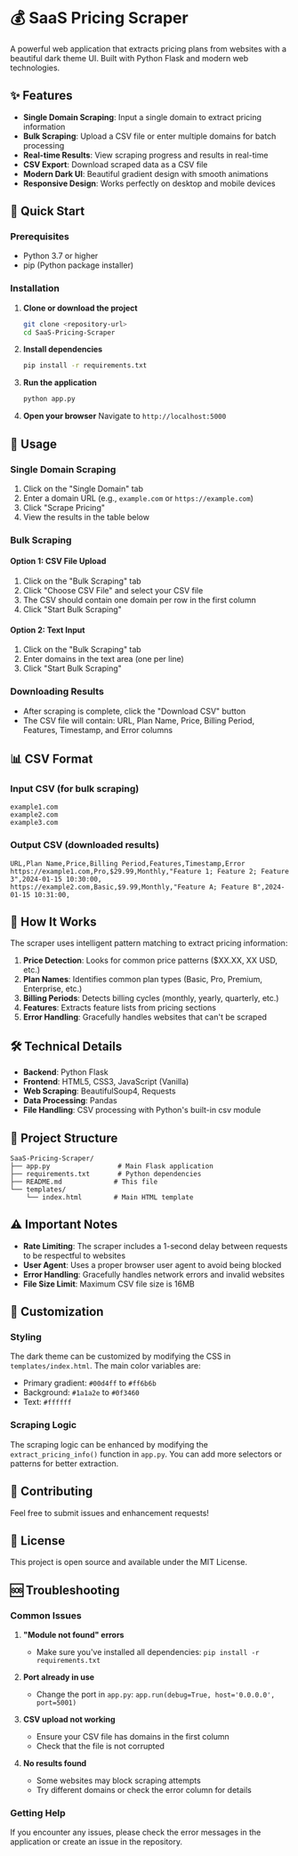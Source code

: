 # 💰 SaaS Pricing Scraper

A powerful web application that extracts pricing plans from websites with a beautiful dark theme UI. Built with Python Flask and modern web technologies.

## ✨ Features

- **Single Domain Scraping**: Input a single domain to extract pricing information
- **Bulk Scraping**: Upload a CSV file or enter multiple domains for batch processing
- **Real-time Results**: View scraping progress and results in real-time
- **CSV Export**: Download scraped data as a CSV file
- **Modern Dark UI**: Beautiful gradient design with smooth animations
- **Responsive Design**: Works perfectly on desktop and mobile devices

## 🚀 Quick Start

### Prerequisites

- Python 3.7 or higher
- pip (Python package installer)

### Installation

1. **Clone or download the project**
   ```bash
   git clone <repository-url>
   cd SaaS-Pricing-Scraper
   ```

2. **Install dependencies**
   ```bash
   pip install -r requirements.txt
   ```

3. **Run the application**
   ```bash
   python app.py
   ```

4. **Open your browser**
   Navigate to `http://localhost:5000`

## 📖 Usage

### Single Domain Scraping

1. Click on the "Single Domain" tab
2. Enter a domain URL (e.g., `example.com` or `https://example.com`)
3. Click "Scrape Pricing"
4. View the results in the table below

### Bulk Scraping

#### Option 1: CSV File Upload
1. Click on the "Bulk Scraping" tab
2. Click "Choose CSV File" and select your CSV file
3. The CSV should contain one domain per row in the first column
4. Click "Start Bulk Scraping"

#### Option 2: Text Input
1. Click on the "Bulk Scraping" tab
2. Enter domains in the text area (one per line)
3. Click "Start Bulk Scraping"

### Downloading Results

- After scraping is complete, click the "Download CSV" button
- The CSV file will contain: URL, Plan Name, Price, Billing Period, Features, Timestamp, and Error columns

## 📊 CSV Format

### Input CSV (for bulk scraping)
```
example1.com
example2.com
example3.com
```

### Output CSV (downloaded results)
```csv
URL,Plan Name,Price,Billing Period,Features,Timestamp,Error
https://example1.com,Pro,$29.99,Monthly,"Feature 1; Feature 2; Feature 3",2024-01-15 10:30:00,
https://example2.com,Basic,$9.99,Monthly,"Feature A; Feature B",2024-01-15 10:31:00,
```

## 🔧 How It Works

The scraper uses intelligent pattern matching to extract pricing information:

1. **Price Detection**: Looks for common price patterns ($XX.XX, XX USD, etc.)
2. **Plan Names**: Identifies common plan types (Basic, Pro, Premium, Enterprise, etc.)
3. **Billing Periods**: Detects billing cycles (monthly, yearly, quarterly, etc.)
4. **Features**: Extracts feature lists from pricing sections
5. **Error Handling**: Gracefully handles websites that can't be scraped

## 🛠️ Technical Details

- **Backend**: Python Flask
- **Frontend**: HTML5, CSS3, JavaScript (Vanilla)
- **Web Scraping**: BeautifulSoup4, Requests
- **Data Processing**: Pandas
- **File Handling**: CSV processing with Python's built-in csv module

## 📁 Project Structure

```
SaaS-Pricing-Scraper/
├── app.py                 # Main Flask application
├── requirements.txt       # Python dependencies
├── README.md             # This file
└── templates/
    └── index.html        # Main HTML template
```

## ⚠️ Important Notes

- **Rate Limiting**: The scraper includes a 1-second delay between requests to be respectful to websites
- **User Agent**: Uses a proper browser user agent to avoid being blocked
- **Error Handling**: Gracefully handles network errors and invalid websites
- **File Size Limit**: Maximum CSV file size is 16MB

## 🎨 Customization

### Styling
The dark theme can be customized by modifying the CSS in `templates/index.html`. The main color variables are:
- Primary gradient: `#00d4ff` to `#ff6b6b`
- Background: `#1a1a2e` to `#0f3460`
- Text: `#ffffff`

### Scraping Logic
The scraping logic can be enhanced by modifying the `extract_pricing_info()` function in `app.py`. You can add more selectors or patterns for better extraction.

## 🤝 Contributing

Feel free to submit issues and enhancement requests!

## 📄 License

This project is open source and available under the MIT License.

## 🆘 Troubleshooting

### Common Issues

1. **"Module not found" errors**
   - Make sure you've installed all dependencies: `pip install -r requirements.txt`

2. **Port already in use**
   - Change the port in `app.py`: `app.run(debug=True, host='0.0.0.0', port=5001)`

3. **CSV upload not working**
   - Ensure your CSV file has domains in the first column
   - Check that the file is not corrupted

4. **No results found**
   - Some websites may block scraping attempts
   - Try different domains or check the error column for details

### Getting Help

If you encounter any issues, please check the error messages in the application or create an issue in the repository.
